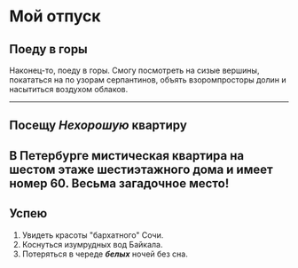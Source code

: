 # Мой отпуск

## Поеду в горы
Наконец-то, поеду в горы. Смогу посмотреть на сизые вершины, покататься на по узорам серпантинов, объять взоромпросторы долин и насытиться воздухом облаков.

---
## Посещу **_Нехорошую_ квартиру**
В Петербурге мистическая квартира на **шестом** этаже **шестиэтажного** дома и имеет номер **60**. Весьма загадочное место!
---
## Успею 
1. Увидеть красоты "бархатного" Сочи.
2. Коснуться изумрудных вод Байкала.
3. Потеряться в череде **_белых_** ночей без сна.